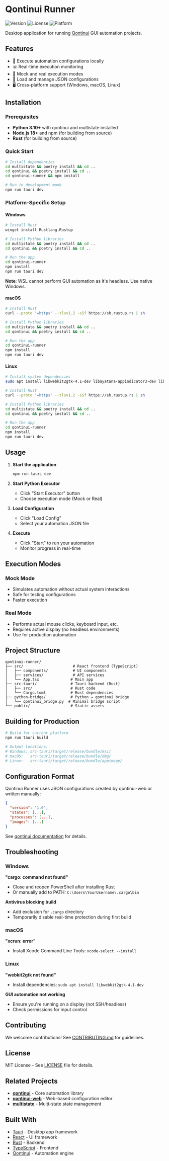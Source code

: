 # Qontinui Runner

![Version](https://img.shields.io/badge/version-0.1.0-blue)
![License](https://img.shields.io/badge/License-MIT-yellow.svg)
![Platform](https://img.shields.io/badge/platform-Windows%20%7C%20macOS%20%7C%20Linux-lightgrey)

Desktop application for running [Qontinui](https://github.com/yourusername/qontinui) GUI automation projects.

## Features

- 🚀 Execute automation configurations locally
- 📊 Real-time execution monitoring
- 🔄 Mock and real execution modes
- 💾 Load and manage JSON configurations
- 🖥️ Cross-platform support (Windows, macOS, Linux)

## Installation

### Prerequisites

- **Python 3.10+** with qontinui and multistate installed
- **Node.js 18+** and npm (for building from source)
- **Rust** (for building from source)

### Quick Start

```bash
# Install dependencies
cd multistate && poetry install && cd ..
cd qontinui && poetry install && cd ..
cd qontinui-runner && npm install

# Run in development mode
npm run tauri dev
```

### Platform-Specific Setup

#### Windows

```bash
# Install Rust
winget install Rustlang.Rustup

# Install Python libraries
cd multistate && poetry install && cd ..
cd qontinui && poetry install && cd ..

# Run the app
cd qontinui-runner
npm install
npm run tauri dev
```

**Note**: WSL cannot perform GUI automation as it's headless. Use native Windows.

#### macOS

```bash
# Install Rust
curl --proto '=https' --tlsv1.2 -sSf https://sh.rustup.rs | sh

# Install Python libraries
cd multistate && poetry install && cd ..
cd qontinui && poetry install && cd ..

# Run the app
cd qontinui-runner
npm install
npm run tauri dev
```

#### Linux

```bash
# Install system dependencies
sudo apt install libwebkit2gtk-4.1-dev libayatana-appindicator3-dev librsvg2-dev

# Install Rust
curl --proto '=https' --tlsv1.2 -sSf https://sh.rustup.rs | sh

# Install Python libraries
cd multistate && poetry install && cd ..
cd qontinui && poetry install && cd ..

# Run the app
cd qontinui-runner
npm install
npm run tauri dev
```

## Usage

1. **Start the application**

   ```bash
   npm run tauri dev
   ```

2. **Start Python Executor**
   - Click "Start Executor" button
   - Choose execution mode (Mock or Real)

3. **Load Configuration**
   - Click "Load Config"
   - Select your automation JSON file

4. **Execute**
   - Click "Start" to run your automation
   - Monitor progress in real-time

## Execution Modes

### Mock Mode

- Simulates automation without actual system interactions
- Safe for testing configurations
- Faster execution

### Real Mode

- Performs actual mouse clicks, keyboard input, etc.
- Requires active display (no headless environments)
- Use for production automation

## Project Structure

```
qontinui-runner/
├── src/                      # React frontend (TypeScript)
│   ├── components/           # UI components
│   ├── services/             # API services
│   └── App.tsx              # Main app
├── src-tauri/               # Tauri backend (Rust)
│   ├── src/                 # Rust code
│   └── Cargo.toml           # Rust dependencies
├── python-bridge/           # Python → qontinui bridge
│   └── qontinui_bridge.py  # Minimal bridge script
└── public/                  # Static assets
```

## Building for Production

```bash
# Build for current platform
npm run tauri build

# Output locations:
# Windows: src-tauri/target/release/bundle/msi/
# macOS:   src-tauri/target/release/bundle/dmg/
# Linux:   src-tauri/target/release/bundle/appimage/
```

## Configuration Format

Qontinui Runner uses JSON configurations created by qontinui-web or written manually:

```json
{
  "version": "1.0",
  "states": [...],
  "processes": [...],
  "images": [...]
}
```

See [qontinui documentation](https://github.com/yourusername/qontinui) for details.

## Troubleshooting

### Windows

**"cargo: command not found"**

- Close and reopen PowerShell after installing Rust
- Or manually add to PATH: `C:\Users\YourUsername\.cargo\bin`

**Antivirus blocking build**

- Add exclusion for `.cargo` directory
- Temporarily disable real-time protection during first build

### macOS

**"xcrun: error"**

- Install Xcode Command Line Tools: `xcode-select --install`

### Linux

**"webkit2gtk not found"**

- Install dependencies: `sudo apt install libwebkit2gtk-4.1-dev`

**GUI automation not working**

- Ensure you're running on a display (not SSH/headless)
- Check permissions for input control

## Contributing

We welcome contributions! See [CONTRIBUTING.md](CONTRIBUTING.md) for guidelines.

## License

MIT License - See [LICENSE](LICENSE) file for details.

## Related Projects

- **[qontinui](https://github.com/yourusername/qontinui)** - Core automation library
- **[qontinui-web](https://github.com/yourusername/qontinui-web)** - Web-based configuration editor
- **[multistate](https://github.com/jspinak/multistate)** - Multi-state state management

## Built With

- [Tauri](https://tauri.app/) - Desktop app framework
- [React](https://reactjs.org/) - UI framework
- [Rust](https://www.rust-lang.org/) - Backend
- [TypeScript](https://www.typescriptlang.org/) - Frontend
- [Qontinui](https://github.com/yourusername/qontinui) - Automation engine

